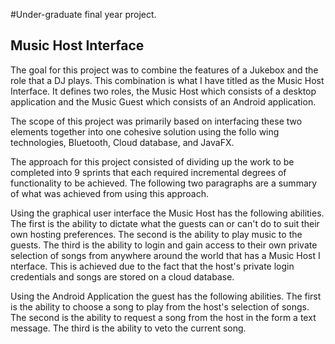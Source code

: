 #Under-graduate final year project. 
## Music Host Interface
The goal for this project was to combine the features of a Jukebox and
the role that a DJ plays. This combination is what I have titled as the
Music Host Interface. It defines two roles, the Music Host which consists
of a desktop application and the Music Guest which consists of an
Android application.

The scope of this project was primarily based on interfacing these two
elements together into one cohesive solution using the follo wing
technologies, Bluetooth, Cloud database, and JavaFX.

The approach for this project consisted of dividing up the work to be
completed into 9 sprints that each required incremental degrees of
functionality to be achieved. The following two paragraphs are a
summary of what was achieved from using this approach.

Using the graphical user interface the Music Host has the following
abilities. The first is the ability to dictate what the guests can or can't do
to suit their own hosting preferences. The second is the ability to play
music to the guests. The third is the ability to login and gain access to
their own private selection of songs from anywhere around the world that
has a Music Host I nterface. This is achieved due to the fact that the
host's private login credentials and songs are stored on a cloud
database.

Using the Android Application the guest has the following abilities. The
first is the ability to choose a song to play from the host's selection of
songs. The second is the ability to request a song from the host in the
form a text message. The third is the ability to veto the current song.
